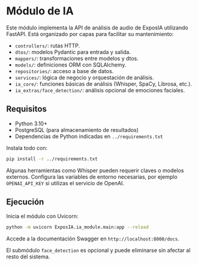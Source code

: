# Módulo de IA

Este módulo implementa la API de análisis de audio de ExposIA utilizando FastAPI. 
Está organizado por capas para facilitar su mantenimiento:

- `controllers/`: rutas HTTP.
- `dtos/`: modelos Pydantic para entrada y salida.
- `mappers/`: transformaciones entre modelos y dtos.
- `models/`: definiciones ORM con SQLAlchemy.
- `repositories/`: acceso a base de datos.
- `services/`: lógica de negocio y orquestación de análisis.
- `ia_core/`: funciones básicas de análisis (Whisper, SpaCy, Librosa, etc.).
- `ia_extras/face_detection/`: análisis opcional de emociones faciales.

## Requisitos

- Python 3.10+
- PostgreSQL (para almacenamiento de resultados)
- Dependencias de Python indicadas en `../requirements.txt`

Instala todo con:

```bash
pip install -r ../requirements.txt
```

Algunas herramientas como Whisper pueden requerir claves o modelos externos. 
Configura las variables de entorno necesarias, por ejemplo `OPENAI_API_KEY` si 
utilizas el servicio de OpenAI.

## Ejecución

Inicia el módulo con Uvicorn:

```bash
python -m uvicorn ExposIA.ia_module.main:app --reload
```

Accede a la documentación Swagger en `http://localhost:8000/docs`.

El submódulo `face_detection` es opcional y puede eliminarse sin afectar al resto 
del sistema.

